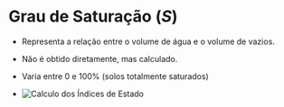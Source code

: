 # Grau de Saturação (_S_)

 - Representa a relação entre o volume de água e o volume de vazios.
 - Não é obtido diretamente, mas calculado.
 - Varia entre 0 e 100% (solos totalmente saturados)

 - ![Calculo dos Índices de Estado](img\calculo_dos_indices_de_estado.png)


